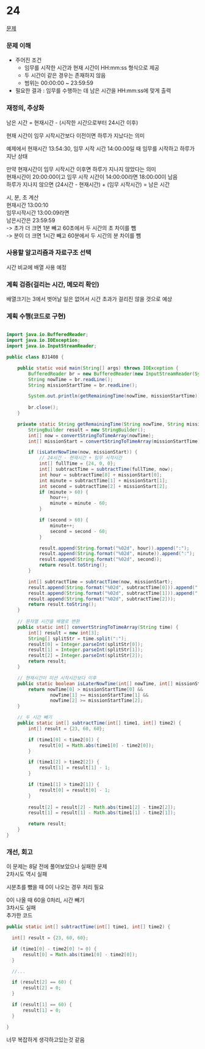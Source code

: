 # 24
[문제](https://www.acmicpc.net/problem/1408)

### 문제 이해
- 주어진 조건  
  - 임무를 시작한 시간과 현재 시간이 HH:mm:ss 형식으로 제공  
  - 두 시간이 같은 경우는 존재하지 않음  
  - 범위는 00:00:00 ~ 23:59:59  
- 필요한 결과 : 임무를 수행하는 데 남은 시간을 HH:mm:ss에 맞게 출력

### 재정의, 추상화
남은 시간 = 현재시간 - (시작한 시간으로부터 24시간 이후)  

현재 시간이 임무 시작시간보다 이전이면 하루가 지났다는 의미  

예제에서 현재시간 13:54:30, 임무 시작 시간 14:00:00일 때 임무를 시작하고 하루가 지난 상태  

만약 현재시간이 임무 시작시간 이후면 하루가 지나지 않았다는 의미  
현재시간이 20:00:00이고 임무 시작 시간이 14:00:00라면 18:00:00이 남음  
하루가 지나지 않으면 (24시간 - 현재시간) + (임무 시작시간) = 남은 시간  

시, 분, 초 계산  
현재시간 13:00:10  
임무시작시간 13:00:09라면  
남은시간은 23:59:59  
-> 초가 더 크면 1분 빼고 60초에서 두 시간의 초 차이를 뺌  
-> 분이 더 크면 1시간 빼고 60분에서 두 시간의 분 차이를 뺌

### 사용할 알고리즘과 자료구조 선택
시간 비교에 배열 사용 예정  

### 계획 검증(걸리는 시간, 메모리 확인)
배열크기는 3에서 벗어날 일은 없어서 시간 초과가 걸리진 않을 것으로 예상

### 계획 수행(코드로 구현)
```java

import java.io.BufferedReader;
import java.io.IOException;
import java.io.InputStreamReader;

public class BJ1408 {

    public static void main(String[] args) throws IOException {
        BufferedReader br = new BufferedReader(new InputStreamReader(System.in));
        String nowTime = br.readLine();
        String missionStartTime = br.readLine();

        System.out.println(getRemainingTime(nowTime, missionStartTime));
        
        br.close();
    }

    private static String getRemainingTime(String nowTime, String missionStartTime) {
        StringBuilder result = new StringBuilder();
        int[] now = convertStringToTimeArray(nowTime);
        int[] missionStart = convertStringToTimeArray(missionStartTime);

        if (isLaterNowTime(now, missionStart)) {
            // 24시간 - 현재시간 + 임무 시작시간
            int[] fullTime = {24, 0, 0};
            int[] subtractTime = subtractTime(fullTime, now);
            int hour = subtractTime[0] + missionStart[0];
            int minute = subtractTime[1] + missionStart[1];
            int second = subtractTime[2] + missionStart[2];
            if (minute > 60) {
                hour++;
                minute = minute - 60;
            }

            if (second > 60) {
                minute++;
                second = second - 60;
            }

            result.append(String.format("%02d", hour)).append(":");
            result.append(String.format("%02d", minute)).append(":");
            result.append(String.format("%02d", second));
            return result.toString();
        }

        int[] subtractTime = subtractTime(now, missionStart);
        result.append(String.format("%02d", subtractTime[0])).append(":");
        result.append(String.format("%02d", subtractTime[1])).append(":");
        result.append(String.format("%02d", subtractTime[2]));
        return result.toString();
    }
    
    // 문자열 시간을 배열로 변환
    public static int[] convertStringToTimeArray(String time) {
        int[] result = new int[3];
        String[] splitStr = time.split(":");
        result[0] = Integer.parseInt(splitStr[0]);
        result[1] = Integer.parseInt(splitStr[1]);
        result[2] = Integer.parseInt(splitStr[2]);
        return result;
    }

    // 현재시간이 미션 시작시간보다 이후
    public static boolean isLaterNowTime(int[] nowTime, int[] missionStartTime) {
        return nowTime[0] > missionStartTime[0] &&
                nowTime[1] >= missionStartTime[1] &&
                nowTime[2] >= missionStartTime[2];
    }

    // 두 시간 빼기
    public static int[] subtractTime(int[] time1, int[] time2) {
        int[] result = {23, 60, 60};

        if (time1[0] < time2[0]) {
            result[0] = Math.abs(time1[0] - time2[0]);
        }

        if (time1[2] > time2[2]) {
            result[1] = result[1] - 1;
        }

        if (time1[1] > time2[1]) {
            result[0] = result[0] - 1;
        }
        
        result[2] = result[2] - Math.abs(time1[2] - time2[2]);
        result[1] = result[1] - Math.abs(time1[1] - time2[1]);

        return result;
    }
}

```

### 개선, 회고
이 문제는 8달 전에 풀어보았으나 실패한 문제  
2차시도 역시 실패  

시분초를 뺐을 때 0이 나오는 경우 처리 필요  

0이 나올 때 60을 0처리, 시간 빼기  
3차시도 실패  
추가한 코드
```java
public static int[] subtractTime(int[] time1, int[] time2) {

  int[] result = {23, 60, 60};

  if (time1[0] - time2[0] != 0) {
      result[0] = Math.abs(time1[0] - time2[0]);
  }

  //...

  if (result[2] == 60) {
      result[2] = 0;
  }

  if (result[1] == 60) {
      result[1] = 0;
  }

}
```

너무 복잡하게 생각하고있는것 같음  